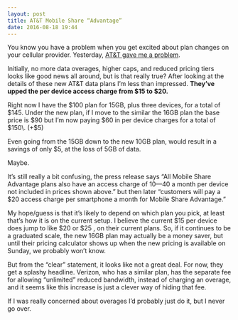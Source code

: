 ```yaml
---
layout: post
title: AT&T Mobile Share “Advantage”
date: 2016-08-18 19:44
---
```


You know you have a problem when you get excited about plan changes on your cellular provider. Yesterday, [AT&T gave me a problem](http://about.att.com/story/att_introduces_mobile_share_advantage.html).

Initially, no more data overages, higher caps, and reduced pricing tiers looks like good news all around, but is that really true? After looking at the details of these new AT&T data plans I’m less than impressed. **They’ve upped the per device access charge from $15 to $20.**

Right now I have the $100 plan for 15GB, plus three devices, for a total of $145\. Under the new plan, if I move to the similar the 16GB plan the base price is $90 but I’m now paying $60 in per device charges for a total of $150\. (+$5)

Even going from the 15GB down to the new 10GB plan, would result in a savings of only $5, at the loss of 5GB of data.

Maybe.

It’s still really a bit confusing, the press release says “All Mobile Share Advantage plans also have an access charge of $10 — $40 a month per device not included in prices shown above.” but then later “customers will pay a $20 access charge per smartphone a month for Mobile Share Advantage.”

My hope/guess is that it’s likely to depend on which plan you pick, at least that’s how it is on the current setup. I believe the current $15 per device does jump to like $20 or $25 , on their current plans. So, if it continues to be a graduated scale, the new 16GB plan may actually be a money saver, but until their pricing calculator shows up when the new pricing is available on Sunday, we probably won’t know.

But from the “clear” statement, it looks like not a great deal. For now, they get a splashy headline. Verizon, who has a similar plan, has the separate fee for allowing “unlimited” reduced bandwidth, instead of charging an overage, and it seems like this increase is just a clever way of hiding that fee.

If I was really concerned about overages I’d probably just do it, but I never go over.
